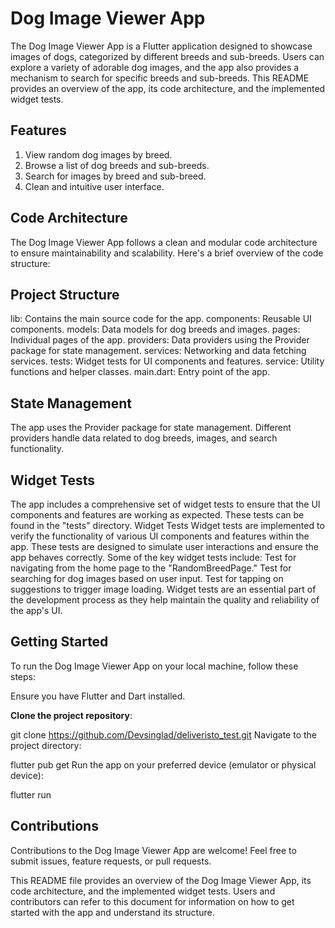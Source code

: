 # **Dog Image Viewer App**

The Dog Image Viewer App is a Flutter application designed to showcase images of dogs, categorized by different breeds and sub-breeds. Users can explore a variety of adorable dog images, and the app also provides a mechanism to search for specific breeds and sub-breeds. This README provides an overview of the app, its code architecture, and the implemented widget tests.

## Features

1. View random dog images by breed.
2. Browse a list of dog breeds and sub-breeds.
3. Search for images by breed and sub-breed.
4. Clean and intuitive user interface.


## Code Architecture

The Dog Image Viewer App follows a clean and modular code architecture to ensure maintainability and scalability. Here's a brief overview of the code structure:

## Project Structure

lib: Contains the main source code for the app.
components: Reusable UI components.
models: Data models for dog breeds and images.
pages: Individual pages of the app.
providers: Data providers using the Provider package for state management.
services: Networking and data fetching services.
tests: Widget tests for UI components and features.
service: Utility functions and helper classes.
main.dart: Entry point of the app.

## State Management

The app uses the Provider package for state management. Different providers handle data related to dog breeds, images, and search functionality.

## Widget Tests

The app includes a comprehensive set of widget tests to ensure that the UI components and features are working as expected. These tests can be found in the "tests" directory.
Widget Tests
Widget tests are implemented to verify the functionality of various UI components and features within the app. These tests are designed to simulate user interactions and ensure the app behaves correctly. Some of the key widget tests include:
Test for navigating from the home page to the "RandomBreedPage."
Test for searching for dog images based on user input.
Test for tapping on suggestions to trigger image loading.
Widget tests are an essential part of the development process as they help maintain the quality and reliability of the app's UI.

 ## Getting Started
To run the Dog Image Viewer App on your local machine, follow these steps:

Ensure you have Flutter and Dart installed.

**Clone the project repository**:


git clone https://github.com/Devsinglad/deliveristo_test.git
Navigate to the project directory:

flutter pub get
Run the app on your preferred device (emulator or physical device):


flutter run

## Contributions
Contributions to the Dog Image Viewer App are welcome! Feel free to submit issues, feature requests, or pull requests.



This README file provides an overview of the Dog Image Viewer App, its code architecture, and the implemented widget tests. Users and contributors can refer to this document for information on how to get started with the app and understand its structure.